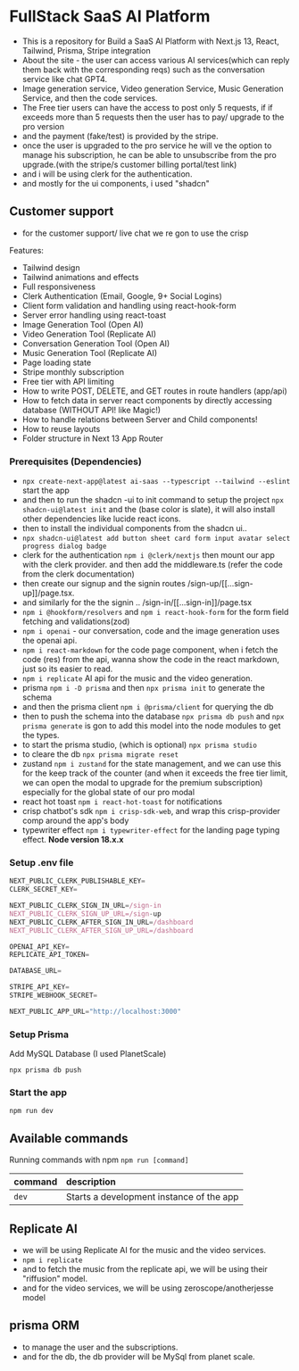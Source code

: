 # FullStack SaaS AI Platform

- This is a repository for Build a SaaS AI Platform with Next.js 13, React, Tailwind, Prisma, Stripe integration
- About the site - the user can access various AI services(which can reply them back with the corresponding reqs) such as the conversation service like chat GPT4.
- Image generation service, Video generation Service, Music Generation Service, and then the code services.
- The Free tier users can have the access to post only 5 requests, if if exceeds more than 5 requests then the user has to pay/ upgrade to the pro version
- and the payment (fake/test) is provided by the stripe.
- once the user is upgraded to the pro service he will ve the option to manage his subscription, he can be able to unsubscribe from the pro upgrade.(with the stripe/s customer billing portal/test link)
- and i will be using clerk for the authentication.
- and mostly for the ui components, i used "shadcn"

## Customer support

- for the customer support/ live chat we re gon to use the crisp

Features:

- Tailwind design
- Tailwind animations and effects
- Full responsiveness
- Clerk Authentication (Email, Google, 9+ Social Logins)
- Client form validation and handling using react-hook-form
- Server error handling using react-toast
- Image Generation Tool (Open AI)
- Video Generation Tool (Replicate AI)
- Conversation Generation Tool (Open AI)
- Music Generation Tool (Replicate AI)
- Page loading state
- Stripe monthly subscription
- Free tier with API limiting
- How to write POST, DELETE, and GET routes in route handlers (app/api)
- How to fetch data in server react components by directly accessing database (WITHOUT API! like Magic!)
- How to handle relations between Server and Child components!
- How to reuse layouts
- Folder structure in Next 13 App Router

### Prerequisites (Dependencies)

- `npx create-next-app@latest ai-saas --typescript --tailwind --eslint` start the app
- and then to run the shadcn -ui to init command to setup the project `npx shadcn-ui@latest init` and the (base color is slate), it will also install other dependencies like lucide react icons.
- then to install the individual components from the shadcn ui..
- `npx shadcn-ui@latest add button sheet card form input avatar select progress dialog badge`
- clerk for the authentication `npm i @clerk/nextjs` then mount our app with the clerk provider. and then add the middleware.ts (refer the code from the clerk documentation)
- then create our signup and the signin routes /sign-up/[[...sign-up]]/page.tsx.
- and similarly for the the signin .. /sign-in/[[...sign-in]]/page.tsx
- `npm i @hookform/resolvers` and `npm i react-hook-form` for the form field fetching and validations(zod)
- `npm i openai` - our conversation, code and the image generation uses the openai api.
- `npm i react-markdown` for the code page component, when i fetch the code (res) from the api, wanna show the code in the react markdown, just so its easier to read.
- `npm i replicate` AI api for the music and the video generation.
- prisma `npm i -D prisma` and then `npx prisma init` to generate the schema
- and then the prisma client `npm i @prisma/client` for querying the db
- then to push the schema into the database `npx prisma db push` and `npx prisma generate` is gon to add this model into the node modules to get the types.
- to start the prisma studio, (which is optional) `npx prisma studio`
- to cleare the db ```npx prisma migrate reset```
- zustand `npm i zustand` for the state management, and we can use this for the keep track of the counter (and when it exceeds the free tier limit, we can open the modal to upgrade for the premium subscription) especially for the global state of our pro modal
- react hot toast ```npm i react-hot-toast``` for notifications
- crisp chatbot's sdk ```npm i crisp-sdk-web```, and wrap this crisp-provider comp around the app's body
- typewriter effect ```npm i typewriter-effect``` for the landing page typing effect.
  **Node version 18.x.x**

### Setup .env file

```js
NEXT_PUBLIC_CLERK_PUBLISHABLE_KEY=
CLERK_SECRET_KEY=

NEXT_PUBLIC_CLERK_SIGN_IN_URL=/sign-in
NEXT_PUBLIC_CLERK_SIGN_UP_URL=/sign-up
NEXT_PUBLIC_CLERK_AFTER_SIGN_IN_URL=/dashboard
NEXT_PUBLIC_CLERK_AFTER_SIGN_UP_URL=/dashboard

OPENAI_API_KEY=
REPLICATE_API_TOKEN=

DATABASE_URL=

STRIPE_API_KEY=
STRIPE_WEBHOOK_SECRET=

NEXT_PUBLIC_APP_URL="http://localhost:3000"
```

### Setup Prisma

Add MySQL Database (I used PlanetScale)

```shell
npx prisma db push

```

### Start the app

```shell
npm run dev
```

## Available commands

Running commands with npm `npm run [command]`

| command | description                              |
| :------ | :--------------------------------------- |
| `dev`   | Starts a development instance of the app |

## Replicate AI

- we will be using Replicate AI for the music and the video services.
- `npm i replicate`
- and to fetch the music from the replicate api, we will be using their "riffusion" model.
- and for the video services, we will be using zeroscope/anotherjesse model

## prisma ORM

- to manage the user and the subscriptions.
- and for the db, the db provider will be MySql from planet scale.

